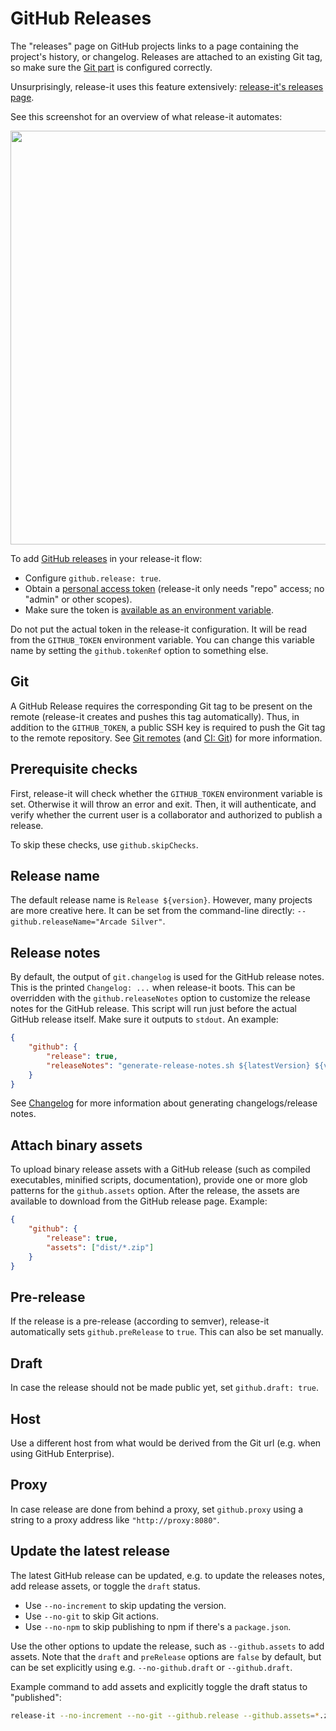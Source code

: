 # GitHub Releases

The "releases" page on GitHub projects links to a page containing the
project's history, or changelog. Releases are attached to an existing
Git tag, so make sure the [Git part](./git.md) is configured correctly.

Unsurprisingly, release-it uses this feature extensively:
[release-it's releases page](https://github.com/release-it/release-it/releases).

See this screenshot for an overview of what release-it automates:

<img src="./assets/github-release.png?raw=true" width="662" style="border:red;">

To add
[GitHub releases](https://help.github.com/articles/creating-releases/)
in your release-it flow:

- Configure `github.release: true`.
- Obtain a
  [personal access token](https://github.com/settings/tokens/new?scopes=repo&description=release-it)
  (release-it only needs "repo" access; no "admin" or other scopes).
- Make sure the token is
  [available as an environment variable](./environment-variables.md).

Do not put the actual token in the release-it configuration. It will be
read from the `GITHUB_TOKEN` environment variable. You can change this
variable name by setting the `github.tokenRef` option to something else.

## Git

A GitHub Release requires the corresponding Git tag to be present on the
remote (release-it creates and pushes this tag automatically). Thus, in
addition to the `GITHUB_TOKEN`, a public SSH key is required to push the
Git tag to the remote repository. See
[Git remotes](./git.md#git-remotes) (and [CI: Git](./ci.md#git)) for
more information.

## Prerequisite checks

First, release-it will check whether the `GITHUB_TOKEN` environment
variable is set. Otherwise it will throw an error and exit. Then, it
will authenticate, and verify whether the current user is a collaborator
and authorized to publish a release.

To skip these checks, use `github.skipChecks`.

## Release name

The default release name is `Release ${version}`. However, many projects
are more creative here. It can be set from the command-line directly:
`--github.releaseName="Arcade Silver"`.

## Release notes

By default, the output of `git.changelog` is used for the GitHub release
notes. This is the printed `Changelog: ...` when release-it boots. This
can be overridden with the `github.releaseNotes` option to customize the
release notes for the GitHub release. This script will run just before
the actual GitHub release itself. Make sure it outputs to `stdout`. An
example:

```json
{
	"github": {
		"release": true,
		"releaseNotes": "generate-release-notes.sh ${latestVersion} ${version}"
	}
}
```

See [Changelog](./changelog.md) for more information about generating
changelogs/release notes.

## Attach binary assets

To upload binary release assets with a GitHub release (such as compiled
executables, minified scripts, documentation), provide one or more glob
patterns for the `github.assets` option. After the release, the assets
are available to download from the GitHub release page. Example:

```json
{
	"github": {
		"release": true,
		"assets": ["dist/*.zip"]
	}
}
```

## Pre-release

If the release is a pre-release (according to semver), release-it
automatically sets `github.preRelease` to `true`. This can also be set
manually.

## Draft

In case the release should not be made public yet, set
`github.draft: true`.

## Host

Use a different host from what would be derived from the Git url (e.g.
when using GitHub Enterprise).

## Proxy

In case release are done from behind a proxy, set `github.proxy` using a
string to a proxy address like `"http://proxy:8080"`.

## Update the latest release

The latest GitHub release can be updated, e.g. to update the releases
notes, add release assets, or toggle the `draft` status.

- Use `--no-increment` to skip updating the version.
- Use `--no-git` to skip Git actions.
- Use `--no-npm` to skip publishing to npm if there's a `package.json`.

Use the other options to update the release, such as `--github.assets`
to add assets. Note that the `draft` and `preRelease` options are
`false` by default, but can be set explicitly using e.g.
`--no-github.draft` or `--github.draft`.

Example command to add assets and explicitly toggle the draft status to
"published":

```bash
release-it --no-increment --no-git --github.release --github.assets=*.zip --no-github.draft
```
